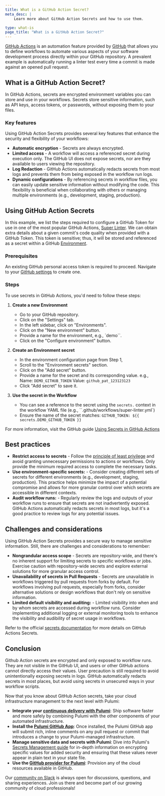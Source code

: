 ```yaml
---
title: What is a GitHub Action Secret?
meta_desc: |
    Learn more about GitHub Action Secrets and how to use them.

type: what-is
page_title: "What is a GitHub Action Secret?"
---
```


[GitHub Actions](https://github.com/features/actions) is an automation feature provided by [GitHub](https://github.com/) that allows you to define workflows to automate various aspects of your software development process directly within your GitHub repository. A prevalent example is automatically running a linter test every time a commit is made against an opened pull request.

## What is a GitHub Action Secret?

In GitHub Actions, secrets are encrypted environment variables you can store and use in your workflows. Secrets store sensitive information, such as API keys, access tokens, or passwords, without exposing them to your files.

### Key features

Using GitHub Action Secrets provides several key features that enhance the security and flexibility of your workflows:

- **Automatic encryption** - Secrets are always encrypted.
- **Limited access** - A workflow will access a referenced secret during execution only. The GitHub UI does not expose secrets, nor are they available to users viewing the repository.
- **Log Redaction** - GitHub Actions automatically redacts secrets from most logs and prevents them from being exposed in the workflow run logs.
- **Dynamic configurations** - By referencing secrets in workflow files, you can easily update sensitive information without modifying the code. This flexibility is beneficial when collaborating with others or managing multiple environments (e.g., development, staging, production).

## Using GitHub Action Secrets

In this example, we list the steps required to configure a GitHub Token for use in one of the most popular GitHub Actions, [Super Linter](https://github.com/marketplace/actions/super-linter). We can obtain extra details about a given commit's code quality when provided with a GitHub Token. This token is sensitive; thus, it will be stored and referenced as a secret within a GitHub [Environment](https://docs.github.com/en/actions/deployment/targeting-different-environments/using-environments-for-deployment).

### Prerequisites

An existing GitHub personal access token is required to proceed. Navigate to your [GitHub settings](https://github.com/settings/personal-access-tokens/new) to create one.

### Steps

To use secrets in GitHub Actions, you'd need to follow these steps:

1. **Create a new Environment**

    - Go to your GitHub repository.
    - Click on the "Settings" tab.
    - In the left sidebar, click on "Environments".
    - Click on the "New environment" button.
    - Provide a name for the environment, e.g., `demo``.
    - Click on the "Configure environment" button.

2. **Create an Environment secret**

    - In the environment configuration page from Step 1,
    - Scroll to the "Environment secrets" section.
    - Click on the "Add secret" button.
    - Provide a name for the secret and its corresponding value.
        e.g., Name: `DEMO_GITHUB_TOKEN`
            Value: `github_pat_123123123`
    - Click "Add secret" to save it.

3. **Use the secret in the Workflow**

    - You can see a reference to the secret using the `secrets.` context in the workflow YAML file (e.g., ``.github/workflows/super-linter.yml`)
    - Ensure the name of the secret matches: `GITHUB_TOKEN: ${{ secrets.DEMO_GITHUB_TOKEN }}`

For more information, visit the GitHub guide [Using Secrets in GitHub Actions](https://docs.github.com/en/actions/security-guides/using-secrets-in-github-actions)

## Best practices

- **Restrict access to secrets** - Follow the [principle of least privilege](https://en.wikipedia.org/wiki/Principle_of_least_privilege) and avoid granting unnecessary permissions to actions or workflows. Only provide the minimum required access to complete the necessary tasks.
- **Use environment-specific secrets:** - Consider creating different sets of secrets for different environments (e.g., development, staging, production). This practice helps minimize the impact of a potential compromise and allows for more granular control over which secrets are accessible in different contexts.
- **Audit workflow runs:** - Regularly review the logs and outputs of your workflow runs to ensure that secrets are not inadvertently exposed. GitHub Actions automatically redacts secrets in most logs, but it's a good practice to review logs for any potential issues.

## Challenges and considerations

Using GitHub Action Secrets provides a secure way to manage sensitive information. Still, there are challenges and considerations to remember:

- **Nongrandular access scope** - Secrets are repository-wide, and there's no inherent support for limiting secrets to specific workflows or jobs. Exercise caution with repository-wide secrets and explore external solutions for more granular access control.
- **Unavailability of secrets in Pull Requests** - Secrets are unavailable in workflows triggered by pull requests from forks by default. For workflows involving pull requests, especially from forks, consider alternative solutions or design workflows that don't rely on sensitive information.
- **Limited default visibility and auditing:** - Limited visibility into when and by whom secrets are accessed during workflow runs. Consider implementing additional logging or external monitoring tools to enhance the visibility and audibility of secret usage in workflows.

Refer to the official [secrets documentation](https://docs.github.com/en/actions/security-guides/encrypted-secrets) for more details on GitHub Actions Secrets.

## Conclusion

Github Action secrets are encrypted and only exposed to workflow runs. They are not visible in the GitHub UI, and users or other GitHub actions cannot directly access their values. User precaution is still required to avoid unintentionally exposing secrets in logs. GitHub automatically redacts secrets in most places, but avoid using secrets in unsecured ways in your workflow scripts.

Now that you know about GitHub Action secrets, take your cloud infrastructure management to the next level with Pulumi:

- **Integrate your [continuous delivery with Pulumi](https://www.pulumi.com/docs/using-pulumi/continuous-delivery/github-actions/)**: Ship software faster and more safely by combining Pulumi with the other components of your automated infrastructure.
- **Install the [Pulumi GitHub App](https://www.pulumi.com/docs/using-pulumi/continuous-delivery/github-app/)**:  Once installed, the Pulumi GitHub app will submit rich, inline comments on any pull request or commit that introduces a change to your Pulumi-managed infrastructure.
- **Manage sensitive data and secrets with Pulumi**: Dive into Pulumi's [Secrets Management guide](/blog/managing-secrets-with-pulumi/) for in-depth information on encrypting specific values for added security and ensuring that these values never appear in plain text in your state file​.
- **Use the [GitHub provider for Pulumi](https://www.pulumi.com/registry/packages/github/#github)**: Provision any of the cloud resources available in GitHub.

Our [community on Slack](https://slack.pulumi.com/) is always open for discussions, questions, and sharing experiences. Join us there and become part of our growing community of cloud professionals!

